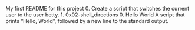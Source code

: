 My first README for this project
0. Create a script that switches the current user to the user betty.
1.
0x02-shell_directions
0. Hello World
A script that prints “Hello, World”, followed by a new line to the standard output. 
